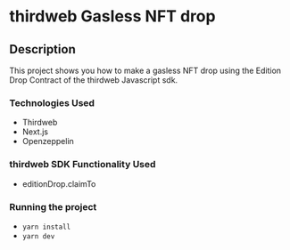 # thirdweb Gasless NFT drop

## Description

This project shows you how to make a gasless NFT drop using the Edition Drop Contract of the thirdweb Javascript sdk.

### Technologies Used

- Thirdweb
- Next.js
- Openzeppelin

### thirdweb SDK Functionality Used

- editionDrop.claimTo

### Running the project

- `yarn install`
- `yarn dev`

